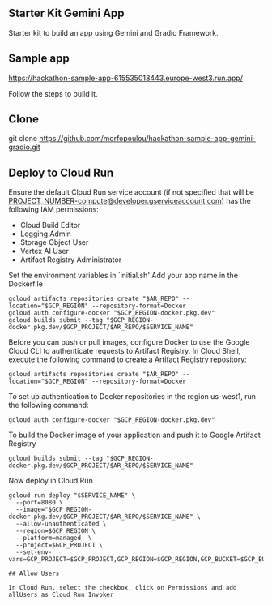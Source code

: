 ## Starter Kit Gemini App

Starter kit to build an app using Gemini and Gradio Framework.

## Sample app

 https://hackathon-sample-app-615535018443.europe-west3.run.app/

 Follow the steps to build it.

## Clone

git clone https://github.com/morfopoulou/hackathon-sample-app-gemini-gradio.git

## Deploy to Cloud Run

Ensure the default Cloud Run service account (if not specified that will be PROJECT_NUMBER-compute@developer.gserviceaccount.com) has the following IAM permissions:
- Cloud Build Editor
- Logging Admin
- Storage Object User
- Vertex AI User
- Artifact Registry Administrator


Set the environment variables in `initial.sh'
Add your app name in the Dockerfile
```In Cloud Shell, execute the following commands:
gcloud artifacts repositories create "$AR_REPO" --location="$GCP_REGION" --repository-format=Docker
gcloud auth configure-docker "$GCP_REGION-docker.pkg.dev"
gcloud builds submit --tag "$GCP_REGION-docker.pkg.dev/$GCP_PROJECT/$AR_REPO/$SERVICE_NAME"
```
Before you can push or pull images, configure Docker to use the Google Cloud CLI to authenticate requests to Artifact Registry.
In Cloud Shell, execute the following command to create a Artifact Registry repository:

```
gcloud artifacts repositories create "$AR_REPO" --location="$GCP_REGION" --repository-format=Docker
```

To set up authentication to Docker repositories in the region us-west1, run the following command:

```
gcloud auth configure-docker "$GCP_REGION-docker.pkg.dev"
```

To build the Docker image of your application and push it to Google Artifact Registry

```
gcloud builds submit --tag "$GCP_REGION-docker.pkg.dev/$GCP_PROJECT/$AR_REPO/$SERVICE_NAME"
```

Now deploy in Cloud Run
``` 
gcloud run deploy "$SERVICE_NAME" \
  --port=8080 \
  --image="$GCP_REGION-docker.pkg.dev/$GCP_PROJECT/$AR_REPO/$SERVICE_NAME" \
  --allow-unauthenticated \
  --region=$GCP_REGION \
  --platform=managed  \
  --project=$GCP_PROJECT \
  --set-env-vars=GCP_PROJECT=$GCP_PROJECT,GCP_REGION=$GCP_REGION,GCP_BUCKET=$GCP_BUCKET

## Allow Users

In Cloud Run, select the checkbox, click on Permissions and add allUsers as Cloud Run Invoker

